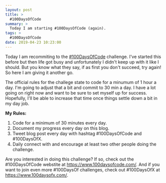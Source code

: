 ```yaml
---
layout: post
title: >
  #100DaysOfCode
summary: >
  Today I am starting #100DaysOfCode (again).
tags: >
  #100DaysOfCode
date: 2019-04-23 10:23:00
---
```


Today I am recommiting to the [#100DaysOfCode](https://www.100daysofcode.com/) challenge. I've started this before but then life got busy and unfortunately I didn't keep up with it like I should. But you know what they say, if as first you don't succeed, try again! So here I am giving it another go. 

The official rules for the challege state to code for a minumum of 1 hour a day. I'm going to adjust that a bit and commit to 30 min a day. I have a lot going on right now and want to be sure to set myself up for success. Hopefully, I'll be able to increase that time once things settle down a bit in my day job. 

**My Rules:** 
 1. Code for a minimum of 30 minutes every day. 
 2. Document my progress every day on this blog.
 3. Tweet blog post every day with hashtag #100DaysOfCode and #100DaysOfX.
 4. Daily connect with and encourage at least two other people doing the challenge.

Are you interested in doing this challenge? If so, check out the #100DaysOfCode webstite at https://www.100daysofcode.com/. And if you want to join even more #100DaysOf challenges, check out #100DaysOfX at https://www.100daysofx.com/.